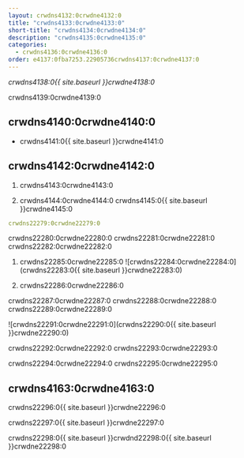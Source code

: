 ```yaml
---
layout: crwdns4132:0crwdne4132:0
title: "crwdns4133:0crwdne4133:0"
short-title: "crwdns4134:0crwdne4134:0"
description: "crwdns4135:0crwdne4135:0"
categories:
  - crwdns4136:0crwdne4136:0
order: e4137:0fba7253.22905736crwdns4137:0crwdne4137:0
---
```

*crwdns4138:0{{ site.baseurl }}crwdne4138:0*

crwdns4139:0crwdne4139:0

## crwdns4140:0crwdne4140:0

- crwdns4141:0{{ site.baseurl }}crwdne4141:0 

## crwdns4142:0crwdne4142:0

1. crwdns4143:0crwdne4143:0

2. crwdns4144:0crwdne4144:0 crwdns4145:0{{ site.baseurl }}crwdne4145:0

```yaml
crwdns22279:0crwdne22279:0
```

crwdns22280:0crwdne22280:0 crwdns22281:0crwdne22281:0 crwdns22282:0crwdne22282:0

1. crwdns22285:0crwdne22285:0 ![crwdns22284:0crwdne22284:0](crwdns22283:0{{ site.baseurl }}crwdne22283:0)

2. crwdns22286:0crwdne22286:0

crwdns22287:0crwdne22287:0 crwdns22288:0crwdne22288:0 crwdns22289:0crwdne22289:0

![crwdns22291:0crwdne22291:0](crwdns22290:0{{ site.baseurl }}crwdne22290:0)

crwdns22292:0crwdne22292:0 crwdns22293:0crwdne22293:0

crwdns22294:0crwdne22294:0 crwdns22295:0crwdne22295:0

## crwdns4163:0crwdne4163:0

crwdns22296:0{{ site.baseurl }}crwdne22296:0

crwdns22297:0{{ site.baseurl }}crwdne22297:0

crwdns22298:0{{ site.baseurl }}crwdnd22298:0{{ site.baseurl }}crwdne22298:0